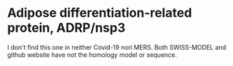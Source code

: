 # Adipose differentiation-related protein, ADRP/nsp3
I don't find this one in neither Covid-19 nori MERS. Both SWISS-MODEL and github website have not the homology model or sequence. 
